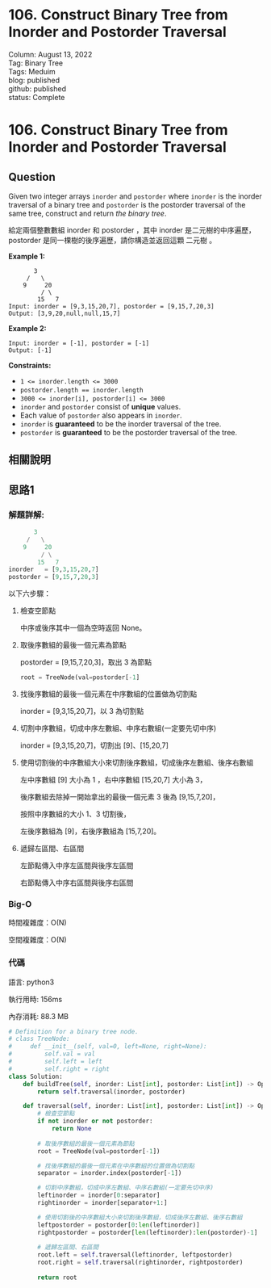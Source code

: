 # 106. Construct Binary Tree from Inorder and Postorder Traversal

Column: August 13, 2022  
Tag: Binary Tree  
Tags: Meduim  
blog: published  
github: published  
status: Complete  

# **106. Construct Binary Tree from Inorder and Postorder Traversal**

## Question

Given two integer arrays `inorder` and `postorder` where `inorder` is the inorder traversal of a binary tree and `postorder` is the postorder traversal of the same tree, construct and return *the binary tree*.

給定兩個整數數組 inorder 和 postorder ，其中 inorder 是二元樹的中序遍歷， postorder 是同一棵樹的後序遍歷，請你構造並返回這顆 二元樹 。

**Example 1:**

```
       3
     /   \
    9     20
         / \
        15   7
Input: inorder = [9,3,15,20,7], postorder = [9,15,7,20,3]
Output: [3,9,20,null,null,15,7]
```

**Example 2:**

```
Input: inorder = [-1], postorder = [-1]
Output: [-1]
```

**Constraints:**

- `1 <= inorder.length <= 3000`
- `postorder.length == inorder.length`
- `3000 <= inorder[i], postorder[i] <= 3000`
- `inorder` and `postorder` consist of **unique** values.
- Each value of `postorder` also appears in `inorder`.
- `inorder` is **guaranteed** to be the inorder traversal of the tree.
- `postorder` is **guaranteed** to be the postorder traversal of the tree.

## 相關說明

## 思路1

### 解題詳解:

```python
       3
     /   \
    9     20
         / \
        15   7
inorder   = [9,3,15,20,7]
postorder = [9,15,7,20,3]
```

以下六步驟：

1. 檢查空節點
    
    中序或後序其中一個為空時返回 None。
    
2. 取後序數組的最後一個元素為節點
    
    postorder = [9,15,7,20,3]，取出 3 為節點
    
    ```python
    root = TreeNode(val=postorder[-1]
    ```
    
3. 找後序數組的最後一個元素在中序數組的位置做為切割點
    
    inorder   = [9,3,15,20,7]，以 3 為切割點
    
4. 切割中序數組，切成中序左數組、中序右數組(一定要先切中序)
    
    inorder   = [9,3,15,20,7]，切割出 [9]、[15,20,7]
    
5. 使用切割後的中序數組大小來切割後序數組，切成後序左數組、後序右數組
    
    左中序數組 [9] 大小為 1 ，右中序數組 [15,20,7] 大小為 3，
    
    後序數組去除掉一開始拿出的最後一個元素 3 後為 [9,15,7,20]，
    
    按照中序數組的大小 1、3 切割後，
    
    左後序數組為 [9]，右後序數組為 [15,7,20]。
    
6. 遞歸左區間、右區間
    
    左節點傳入中序左區間與後序左區間
    
    右節點傳入中序右區間與後序右區間
    

### Big-O

時間複雜度：O(N)

空間複雜度：O(N)

### 代碼

語言: python3

執行用時: 156ms 

內存消耗: 88.3 MB

```python
# Definition for a binary tree node.
# class TreeNode:
#     def __init__(self, val=0, left=None, right=None):
#         self.val = val
#         self.left = left
#         self.right = right
class Solution:
    def buildTree(self, inorder: List[int], postorder: List[int]) -> Optional[TreeNode]:
        return self.traversal(inorder, postorder)

    def traversal(self, inorder: List[int], postorder: List[int]) -> Optional[TreeNode]:
        # 檢查空節點
        if not inorder or not postorder:
            return None
        
        # 取後序數組的最後一個元素為節點
        root = TreeNode(val=postorder[-1])

        # 找後序數組的最後一個元素在中序數組的位置做為切割點
        separator = inorder.index(postorder[-1])

        # 切割中序數組，切成中序左數組、中序右數組(一定要先切中序)
        leftinorder = inorder[0:separator]
        rightinorder = inorder[separator+1:]

        # 使用切割後的中序數組大小來切割後序數組，切成後序左數組、後序右數組
        leftpostorder = postorder[0:len(leftinorder)]
        rightpostorder = postorder[len(leftinorder):len(postorder)-1]
        
        # 遞歸左區間、右區間
        root.left = self.traversal(leftinorder, leftpostorder)
        root.right = self.traversal(rightinorder, rightpostorder)
        
        return root
```